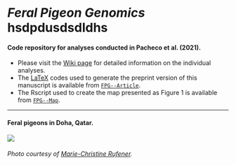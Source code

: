 # _Feral Pigeon Genomics_ hsdpdusdsdldhs

#### Code repository for analyses conducted in Pacheco et al. (2021).

- Please visit the [Wiki page](https://github.com/layka-pacheco/FeralPigeonGenomics/wiki) for detailed information on the individual analyses.
- The [LaTeX](https://en.wikipedia.org/wiki/LaTeX) codes used to generate the preprint version of this manuscript is available from [`FPG--Article`](https://github.com/layka-pacheco/FeralPigeonGenomics/tree/main/FPG--Article).
- The Rscript used to create the map presented as Figure 1 is available from [`FPG--Map`](https://github.com/pacheco-george/FeralPigeonGenomics/blob/main/FPG--Pipeline/FPG--Plots/FPG--Map).
***

#### Feral pigeons in Doha, Qatar.
![](https://github.com/pacheco-george/FeralPigeonGenomics/blob/main/FPG--Pipeline/FPG--GitHubAuxiliaryFiles/FPG--RepositoryImage.jpg)
###### Photo courtesy of [Marie-Christine Rufener](https://github.com/mcruf).


